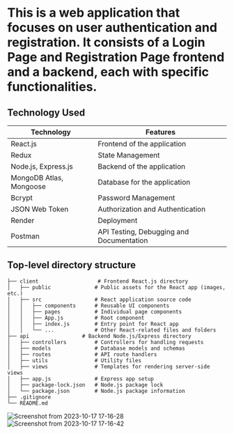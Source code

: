 # This  is a web application that focuses on user authentication and registration. It consists of a Login Page and Registration Page frontend and a backend, each with specific functionalities.
## Technology Used

| Technology | Features |
|------------|----------|
|   React.js      |  Frontend of the application |    
| Redux | State Management|    
| Node.js, Express.js    |  Backend of the application  |   
|    MongoDB Atlas, Mongoose    | Database for the application|
| Bcrypt     |    Password Management      |   
| JSON Web Token     |    Authorization and Authentication |
| Render     |     Deployment     |  
| Postman | API Testing, Debugging and Documentation |

## Top-level directory structure

	├── client                   # Frontend React.js directory
	│   ├── public              # Public assets for the React app (images, etc.)
	│   ├── src                 # React application source code
	│   │   ├── components      # Reusable UI components
	│   │   ├── pages           # Individual page components
	│   │   ├── App.js          # Root component
	│   │   ├── index.js        # Entry point for React app
	│   │   └── ...             # Other React-related files and folders
	├── api                 # Backend Node.js/Express directory
	│   ├── controllers         # Controllers for handling requests
	│   ├── models              # Database models and schemas
	│   ├── routes              # API route handlers
	│   ├── utils               # Utility files
	│   ├── views               # Templates for rendering server-side views
	│   ├── app.js              # Express app setup
	│   ├── package-lock.json   # Node.js package lock
	│   └── package.json        # Node.js package information
	├── .gitignore             
	└── README.md





![Screenshot from 2023-10-17 17-16-28](https://github.com/SainiAditya1/MERN_AUTH/assets/114948505/bf48ccdc-62ae-479f-b157-3c9f87076bb4)
![Screenshot from 2023-10-17 17-16-42](https://github.com/SainiAditya1/MERN_AUTH/assets/114948505/9dd5ea28-7355-4748-b4c5-d2f6caf5ca56)
